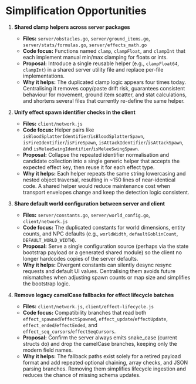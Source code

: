 # Simplification Opportunities

1. **Shared clamp helpers across server packages**
   - **Files:** `server/obstacles.go`, `server/ground_items.go`, `server/stats/formulas.go`, `server/effects_math.go`
   - **Code focus:** Functions named `clamp`, `clampFloat`, and `clampInt` that each implement manual min/max clamping for floats or ints.
   - **Proposal:** Introduce a single reusable helper (e.g., `clampFloat64`, `clampInt`) in a shared server utility file and replace per-file implementations.
   - **Why it helps:** The duplicated clamp logic appears four times today. Centralising it removes copy/paste drift risk, guarantees consistent behaviour for movement, ground item scatter, and stat calculations, and shortens several files that currently re-define the same helper.

2. **Unify effect spawn identifier checks in the client**
   - **Files:** `client/network.js`
   - **Code focus:** Helper pairs like `isBloodSplatterIdentifier`/`isBloodSplatterSpawn`, `isFireIdentifier`/`isFireSpawn`, `isAttackIdentifier`/`isAttackSpawn`, and `isMeleeSwingIdentifier`/`isMeleeSwingSpawn`.
   - **Proposal:** Collapse the repeated identifier normalisation and candidate collection into a single generic helper that accepts the expected effect key, then reuse it for each effect type.
   - **Why it helps:** Each helper repeats the same string lowercasing and nested object traversal, resulting in ~150 lines of near-identical code. A shared helper would reduce maintenance cost when transport envelopes change and keep the detection logic consistent.

3. **Share default world configuration between server and client**
   - **Files:** `server/constants.go`, `server/world_config.go`, `client/network.js`
   - **Code focus:** The duplicated constants for world dimensions, entity counts, and NPC defaults (e.g., `worldWidth`, `defaultGoblinCount`, `DEFAULT_WORLD_WIDTH`).
   - **Proposal:** Serve a single configuration source (perhaps via the state bootstrap payload or a generated shared module) so the client no longer hardcodes copies of the server defaults.
   - **Why it helps:** Divergent constants can silently desync resync requests and default UI values. Centralising them avoids future mismatches when adjusting spawn counts or map size and simplifies the bootstrap logic.

4. **Remove legacy camelCase fallbacks for effect lifecycle batches**
   - **Files:** `client/network.js`, `client/effect-lifecycle.js`
   - **Code focus:** Compatibility branches that read both `effect_spawned`/`effectSpawned`, `effect_update`/`effectUpdate`, `effect_ended`/`effectEnded`, and `effect_seq_cursors`/`effectSeqCursors`.
   - **Proposal:** Confirm the server always emits snake_case (current structs do) and drop the camelCase branches, keeping only the modern field names.
   - **Why it helps:** The fallback paths exist solely for a retired payload format and add repeated optional chaining, array checks, and JSON parsing branches. Removing them simplifies lifecycle ingestion and reduces the chance of missing schema updates.
